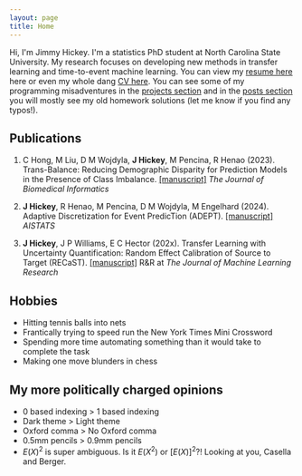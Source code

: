 ```yaml
---
layout: page
title: Home
---
```


Hi, I'm Jimmy Hickey. I'm a statistics PhD student at North Carolina State University. My research focuses on developing new methods in transfer learning and time-to-event machine learning. You can view my <a href="/files/Jimmy_Hickey_resume.pdf" target="_blank">resume here</a> here or even my whole dang <a href="/files/Jimmy_Hickey_CV.pdf" target="_blank">CV here</a>.
You can see some of my programming misadventures in the [projects section](projects) and in the [posts section](posts/post_archive) you will mostly see my old homework solutions (let me know if you find any typos!). 


## Publications
1. C Hong, M Liu, D M Wojdyla, **J Hickey**, M Pencina, R Henao (2023). Trans-Balance: Reducing Demographic Disparity for Prediction Models in the Presence of Class Imbalance. [[manuscript]](https://www.sciencedirect.com/science/article/abs/pii/S1532046423002538?via%3Dihub) _The Journal of Biomedical Informatics_

2. **J Hickey**, R Henao, M Pencina, D M Wojdyla, M Engelhard (2024). Adaptive Discretization for Event PredicTion (ADEPT). [[manuscript]](https://proceedings.mlr.press/v238/hickey24a/hickey24a.pdf) _AISTATS_

3. **J Hickey**, J P Williams, E C Hector (202x). Transfer Learning with Uncertainty Quantification: Random Effect Calibration of Source to Target (RECaST). [[manuscript]](https://arxiv.org/abs/2211.16557) R&R at _The Journal of Machine Learning Research_


## Hobbies
* Hitting tennis balls into nets
* Frantically trying to speed run the New York Times Mini Crossword
* Spending more time automating something than it would take to complete the task
* Making one move blunders in chess

## My more politically charged opinions
* 0 based indexing > 1 based indexing
* Dark theme > Light theme
* Oxford comma > No Oxford comma
* 0.5mm pencils > 0.9mm pencils
* $E(X)^2$ is super ambiguous. Is it $E(X^2)$ or $[E(X)]^2$?! Looking at you, Casella and Berger.
